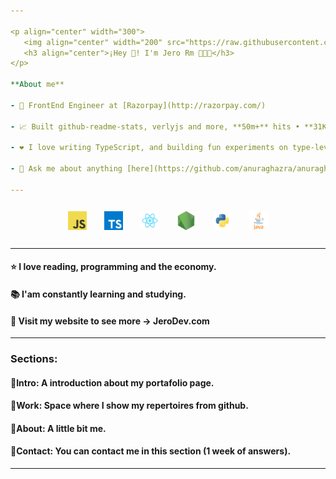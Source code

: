```yaml
---

<p align="center" width="300">
   <img align="center" width="200" src="https://raw.githubusercontent.com/TheHakoDrako/TheHakoDrako/main/Images/me.png" />
   <h3 align="center">¡Hey 👋! I'm Jero Rm 👨🏻‍💻</h3>
</p>

**About me**

- 💼 FrontEnd Engineer at [Razorpay](http://razorpay.com/)

- 📈 Built github-readme-stats, verlyjs and more, **50m+** hits • **31K** stars on GitHub

- ❤️ I love writing TypeScript, and building fun experiments on type-level

- 💬 Ask me about anything [here](https://github.com/anuraghazra/anuraghazra/issues)

---
```


<p align="center">
  <code><img height="30" alt="javascript" HSPACE="12" VSPACE="12" src="https://raw.githubusercontent.com/github/explore/80688e429a7d4ef2fca1e82350fe8e3517d3494d/topics/javascript/javascript.png"></code>
  <code><img height="30" alt="typescript" HSPACE="12" VSPACE="12" src="https://raw.githubusercontent.com/github/explore/80688e429a7d4ef2fca1e82350fe8e3517d3494d/topics/typescript/typescript.png"></code>
  <code><img height="30" alt="react" HSPACE="12" VSPACE="12" src="https://raw.githubusercontent.com/github/explore/80688e429a7d4ef2fca1e82350fe8e3517d3494d/topics/react/react.png"></code>
  <code><img height="30" alt="nodejs" HSPACE="12" VSPACE="12" src="https://raw.githubusercontent.com/github/explore/80688e429a7d4ef2fca1e82350fe8e3517d3494d/topics/nodejs/nodejs.png"></code>
  <code><img height="30" alt="python" HSPACE="12" VSPACE="12" src="https://raw.githubusercontent.com/github/explore/80688e429a7d4ef2fca1e82350fe8e3517d3494d/topics/python/python.png"></code>
  <code><img height="30" alt="java" HSPACE="12" VSPACE="12" src="https://raw.githubusercontent.com/github/explore/80688e429a7d4ef2fca1e82350fe8e3517d3494d/topics/java/java.png"></code>
</p>
  
---
#### ⭐ I love reading, programming and the economy.
#### 📚 I'am constantly learning and studying.
#### 📃 Visit my website to see more -> JeroDev.com

---
### Sections:
#### 🔹Intro: A introduction about my portafolio page.
#### 🔹Work: Space where I show my repertoires from github.
#### 🔹About: A little bit me.
#### 🔹Contact: You can contact me in this section (1 week of answers).

---
